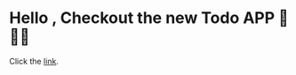 # Hello , Checkout the new Todo APP 🙂🙂🖤

Click the [link](https://serene-aryabhata-ece426.netlify.app/).
